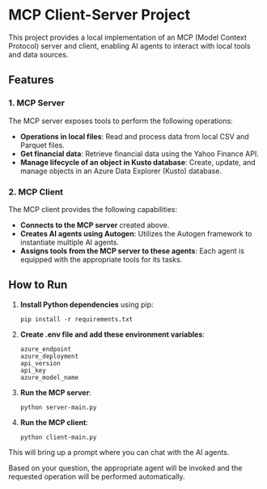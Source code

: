 # MCP Client-Server Project

This project provides a local implementation of an MCP (Model Context Protocol) server and client, enabling AI agents to interact with local tools and data sources.

## Features

### 1. MCP Server
The MCP server exposes tools to perform the following operations:

- **Operations in local files**: Read and process data from local CSV and Parquet files.
- **Get financial data**: Retrieve financial data using the Yahoo Finance API.
- **Manage lifecycle of an object in Kusto database**: Create, update, and manage objects in an Azure Data Explorer (Kusto) database.

### 2. MCP Client
The MCP client provides the following capabilities:

- **Connects to the MCP server** created above.
- **Creates AI agents using Autogen**: Utilizes the Autogen framework to instantiate multiple AI agents.
- **Assigns tools from the MCP server to these agents**: Each agent is equipped with the appropriate tools for its tasks.

## How to Run

1. **Install Python dependencies** using pip:
   ```
   pip install -r requirements.txt
   ```
2. **Create .env file and add these environment variables**:
   ```
   azure_endpoint
   azure_deployment
   api_version
   api_key
   azure_model_name
   ```
2. **Run the MCP server**:
   ```
   python server-main.py
   ```
3. **Run the MCP client**:
   ```
   python client-main.py
   ```

This will bring up a prompt where you can chat with the AI agents.

Based on your question, the appropriate agent will be invoked and the requested operation will be performed automatically.

